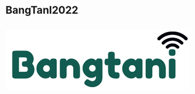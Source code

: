 # BangTanI2022

<!-- PROJECT LOGO -->
<br />
<div align="center">
  <a href="https://github.com/C22PS131/BangTanI2022">
    <img src="assets/logo-apk.png" alt="Logo" >
  </a>

</div>